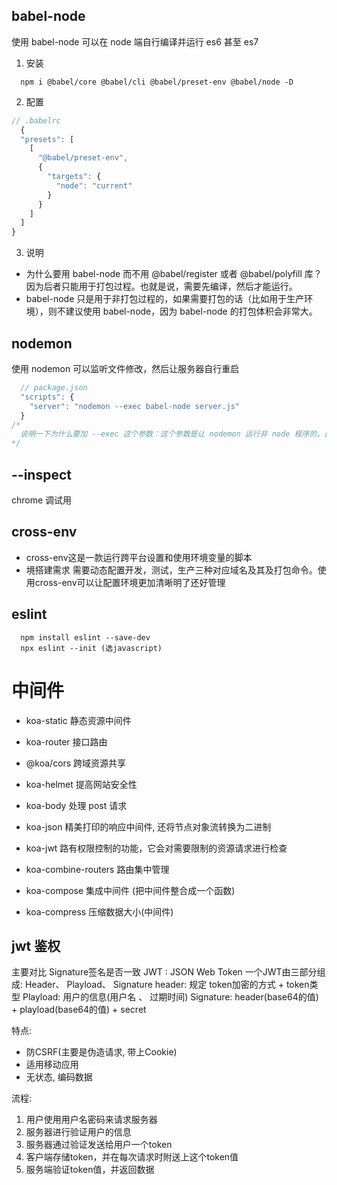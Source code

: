 ## babel-node 
  使用 babel-node 可以在 node 端自行编译并运行 es6 甚至 es7
1. 安装
```
  npm i @babel/core @babel/cli @babel/preset-env @babel/node -D 
```
2. 配置
```js
// .babelrc
  {
  "presets": [
    [
      "@babel/preset-env",
      {
        "targets": {
          "node": "current"
        }
      }
    ]
  ]
}
```  
3. 说明
  - 为什么要用 babel-node 而不用 @babel/register 或者 @babel/polyfill 库？因为后者只能用于打包过程。也就是说，需要先编译，然后才能运行。
  - babel-node 只是用于非打包过程的，如果需要打包的话（比如用于生产环境），则不建议使用 babel-node，因为 babel-node 的打包体积会非常大。

## nodemon
  使用 nodemon 可以监听文件修改，然后让服务器自行重启
```js
  // package.json 
  "scripts": {
    "server": "nodemon --exec babel-node server.js"
  }
/* 
  说明一下为什么要加 --exec 这个参数：这个参数是让 nodemon 运行非 node 程序的，比如运行 py 文件nodemon --exec "python -v" ./app.py。在这里因为我们是用 nodemon 运行 babel-node，而不是 server.js，所以需要加 --exec 这个参数。
*/
``` 
## --inspect
chrome 调试用

## cross-env
  - cross-env这是一款运行跨平台设置和使用环境变量的脚本
  - 境搭建需求  需要动态配置开发，测试，生产三种对应域名及其及打包命令。使用cross-env可以让配置环境更加清晰明了还好管理


## eslint 
```
  npm install eslint --save-dev
  npx eslint --init (选javascript)
```

# 中间件
  - koa-static  静态资源中间件
  - koa-router  接口路由
  - @koa/cors  跨域资源共享
  - koa-helmet  提高网站安全性
  - koa-body  处理 post 请求
  - koa-json  精美打印的响应中间件, 还将节点对象流转换为二进制
  - koa-jwt  路有权限控制的功能，它会对需要限制的资源请求进行检查

  - koa-combine-routers 路由集中管理
  - koa-compose 集成中间件 (把中间件整合成一个函数)
  - koa-compress 压缩数据大小(中间件)


## jwt 鉴权

主要对比 Signature签名是否一致
JWT : JSON Web Token
一个JWT由三部分组成:  Header、 Playload、 Signature 
header: 规定 token加密的方式 + token类型
Playload: 用户的信息(用户名 、 过期时间)
Signature: header(base64的值) + playload(base64的值) + secret

特点: 
  - 防CSRF(主要是伪造请求, 带上Cookie)
  - 适用移动应用
  - 无状态, 编码数据

流程:
  1. 用户使用用户名密码来请求服务器
  2. 服务器进行验证用户的信息
  3. 服务器通过验证发送给用户一个token
  4. 客户端存储token，并在每次请求时附送上这个token值
  5. 服务端验证token值，并返回数据